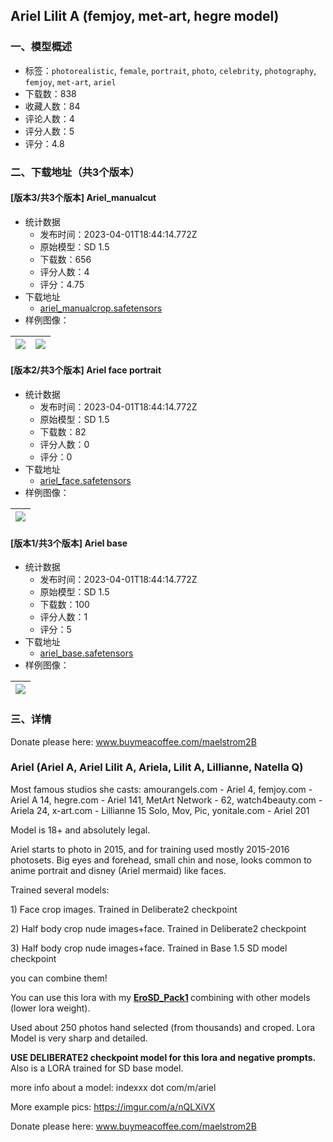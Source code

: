 ## Ariel Lilit A (femjoy, met-art, hegre model)
### 一、模型概述

- 标签：`photorealistic`, `female`, `portrait`, `photo`, `celebrity`, `photography`, `femjoy`, `met-art`, `ariel`
- 下载数：838
- 收藏人数：84
- 评论人数：4
- 评分人数：5
- 评分：4.8

### 二、下载地址（共3个版本）

#### [版本3/共3个版本] Ariel_manualcut

- 统计数据
  - 发布时间：2023-04-01T18:44:14.772Z
  - 原始模型：SD 1.5
  - 下载数：656
  - 评分人数：4
  - 评分：4.75
- 下载地址
  - [ariel_manualcrop.safetensors](https://civitai.com/api/download/models/32444)
- 样例图像：

| <img src="https://image.civitai.com/xG1nkqKTMzGDvpLrqFT7WA/d95c4436-4b60-4cfe-42ba-e4ab692be700/width=450/369712.jpeg" /> | <img src="https://image.civitai.com/xG1nkqKTMzGDvpLrqFT7WA/7787cc64-0fe3-4c52-c09a-0ad2868a9500/width=450/369710.jpeg" /> |
| ---- | ---- |

#### [版本2/共3个版本] Ariel face portrait 

- 统计数据
  - 发布时间：2023-04-01T18:44:14.772Z
  - 原始模型：SD 1.5
  - 下载数：82
  - 评分人数：0
  - 评分：0
- 下载地址
  - [ariel_face.safetensors](https://civitai.com/api/download/models/32565)
- 样例图像：

| <img src="https://image.civitai.com/xG1nkqKTMzGDvpLrqFT7WA/e469ae93-f962-4d84-5ac9-66ebad172300/width=450/371123.jpeg" /> |
| ---- |

#### [版本1/共3个版本] Ariel base

- 统计数据
  - 发布时间：2023-04-01T18:44:14.772Z
  - 原始模型：SD 1.5
  - 下载数：100
  - 评分人数：1
  - 评分：5
- 下载地址
  - [ariel_base.safetensors](https://civitai.com/api/download/models/32562)
- 样例图像：

| <img src="https://image.civitai.com/xG1nkqKTMzGDvpLrqFT7WA/0acd9ff6-9a5c-484c-91d4-368362443400/width=450/371099.jpeg" /> |
| ---- |


### 三、详情
<p>Donate please here: <a rel="ugc" href="www.buymeacoffee.com/maelstrom2B">www.buymeacoffee.com/maelstrom2B</a></p><h3>Ariel (Ariel A, Ariel Lilit A, Ariela, Lilit A, Lillianne, Natella Q)</h3><p>Most famous studios she casts: amourangels.com - Ariel 4, femjoy.com - Ariel A 14, hegre.com - Ariel 141, MetArt Network - 62, watch4beauty.com - Ariela 24, x-art.com - Lillianne 15 Solo, Mov, Pic, yonitale.com - Ariel 201</p><p>Model is 18+ and absolutely legal.</p><p>Ariel starts to photo in 2015, and for training used mostly 2015-2016 photosets. Big eyes and forehead, small chin and nose, looks common to anime portrait and disney (Ariel mermaid) like faces.</p><p>Trained several models:</p><p>1) Face crop images. Trained in Deliberate2 checkpoint</p><p>2) Half body crop nude images+face. Trained in Deliberate2 checkpoint</p><p>3) Half body crop nude images+face. Trained in Base 1.5 SD model checkpoint</p><p>you can combine them!</p><p></p><p>You can use this lora with my <a target="_blank" rel="ugc" href="https://civitai.com/models/24360/erosdpack1-lora-erotic-models-collection-finished"><strong>EroSD_Pack1</strong></a><strong> </strong>combining with other models (lower lora weight).</p><p></p><p>Used about 250 photos hand selected (from thousands) and croped. Lora Model is very sharp and detailed.</p><p><strong>USE DELIBERATE2 checkpoint model for this lora and negative prompts. </strong>Also is a LORA trained for SD base model.</p><p>more info about a model: indexxx dot com/m/ariel</p><p></p><p>More example pics: <a target="_blank" rel="ugc" href="https://imgur.com/a/nQLXiVX">https://imgur.com/a/nQLXiVX</a></p><p>Donate please here: <a target="_blank" rel="ugc" href="www.buymeacoffee.com/maelstrom2B">www.buymeacoffee.com/maelstrom2B</a></p>
